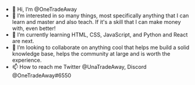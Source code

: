 - 👋 Hi, I’m @OneTradeAway
- 👀 I’m interested in so many things, most specifically anything that I can learn and master and also teach. If it's a skill that I can make money with, even better!
- 🌱 I’m currently learning HTML, CSS, JavaScript, and Python and React are next. 
- 💞️ I’m looking to collaborate on anything cool that helps me build a solid knowledge base, helps the community at large and is worth the experience. 
- 📫 How to reach me Twitter @UnaTradeAway, Discord @OneTradeAway#6550

<!---
OneTradeAway/OneTradeAway is a ✨ special ✨ repository because its `README.md` (this file) appears on your GitHub profile.
You can click the Preview link to take a look at your changes.
--->
